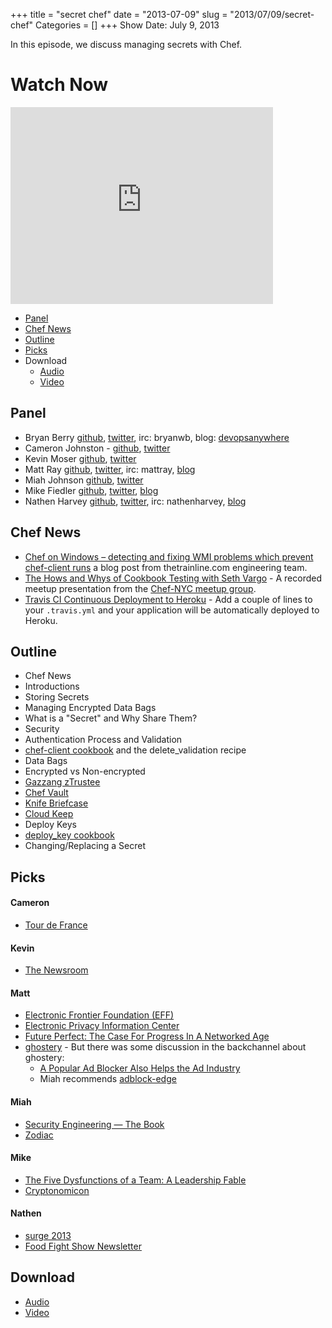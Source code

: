 +++
title = "secret chef"
date = "2013-07-09"
slug = "2013/07/09/secret-chef"
Categories = []
+++
Show Date:  July 9, 2013

In this episode, we discuss managing secrets with Chef.

# Watch Now

<iframe width="420" height="315" src="http://www.youtube.com/embed/HL59_dot9zw" frameborder="0" allowfullscreen></iframe>

* [Panel](http://foodfightshow.org/2013/07/secret-chef.html#panel)
* [Chef News](http://foodfightshow.org/2013/07/secret-chef.html#news)
* [Outline](http://foodfightshow.org/2013/07/secret-chef.html#outline)
* [Picks](http://foodfightshow.org/2013/07/secret-chef.html#picks)
* Download
  * [Audio](http://traffic.libsyn.com/foodfight/FoodFightShow-57-SecretChef.mp3)
  * [Video](http://www.youtube.com/watch?v=HL59_dot9zw)

Panel<a name="panel"></a>
------
* Bryan Berry [github](http://github.com/bryanwb), [twitter](http://twitter.com/bryanwb), irc: bryanwb, blog: [devopsanywhere](http://devopsanywhere.blogspot.com)
* Cameron Johnston - [github](https://github.com/cwjohnston), [twitter](https://twitter.com/cwjohnston)
* Kevin Moser  [github](https://github.com/moserke), [twitter](https://twitter.com/moserke)
* Matt Ray [github](http://github.com/mattray), [twitter](http://twitter.com/mattray), irc: mattray, [blog](http://www.leastresistance.net/)
* Miah Johnson [github](https://github.com/miah), [twitter](https://twitter.com/miah_)
* Mike Fiedler [github](http://github.com/miketheman), [twitter](http://twitter.com/mikefiedler), [blog](http://www.miketheman.net)
* Nathen Harvey [github](http://github.com/nathenharvey), [twitter](http://twitter.com/nathenharvey), irc: nathenharvey, [blog](http://nathenharvey.com)

<!-- more -->

Chef News<a name="news"></a>
---------

* [Chef on Windows – detecting and fixing WMI problems which prevent chef-client runs](http://engineering.thetrainline.com/2013/07/09/chef-on-windows-detecting-and-fixing-wmi-problems/) a blog post from thetrainline.com engineering team.
* [The Hows and Whys of Cookbook Testing with Seth Vargo](https://www.youtube.com/watch?v=qJgMb7hmqLQ) - A recorded meetup presentation from the [Chef-NYC meetup group](http://www.meetup.com/Chef-NYC/).
* [Travis CI Continuous Deployment to Heroku](http://about.travis-ci.org/blog/2013-07-09-introducing-continuous-deployment-to-heroku/) - Add a couple of lines to your `.travis.yml` and your application will be automatically deployed to Heroku.

Outline<a name="outline"></a>
-------

* Chef News
* Introductions
* Storing Secrets
* Managing Encrypted Data Bags
* What is a "Secret" and Why Share Them?
* Security
* Authentication Process and Validation
 * [chef-client cookbook](http://ckbk.it/chef-client) and the delete_validation recipe
* Data Bags
 * Encrypted vs Non-encrypted
 * [Gazzang zTrustee](http://www.gazzang.com/products/ztrustee)
* [Chef Vault](https://github.com/Nordstrom/chef-vault)
* [Knife Briefcase](https://github.com/3ofcoins/knife-briefcase)
* [Cloud Keep](http://www.openstack.org/summit/portland-2013/session-videos/presentation/cloud-keep-openstack-key-management-as-a-service)
* Deploy Keys
 * [deploy_key cookbook](https://github.com/cassianoleal/cookbook-deploy_key)
* Changing/Replacing a Secret

Picks
-----
#### Cameron

* [Tour de France](http://www.letour.fr/le-tour/2013/us/)

#### Kevin

* [The Newsroom](http://www.hbo.com/the-newsroom/index.html)

#### Matt

* [Electronic Frontier Foundation (EFF)](https://www.eff.org/)
* [Electronic Privacy Information Center](http://epic.org/)
* [Future Perfect: The Case For Progress In A Networked Age](http://www.amazon.com/Future-Perfect-Case-Progress-Networked/dp/1594488207)
* [ghostery](http://www.ghostery.com/) - But there was some discussion in the backchannel about ghostery:
  * [A Popular Ad Blocker Also Helps the Ad Industry](http://www.technologyreview.com/news/516156/a-popular-ad-blocker-also-helps-the-ad-industry/)
  * Miah recommends [adblock-edge](https://addons.mozilla.org/en-us/firefox/addon/adblock-edge/)

#### Miah

* [Security Engineering — The Book](http://www.cl.cam.ac.uk/~rja14/book.html)
* [Zodiac](http://www.amazon.com/Zodiac-Neal-Stephenson/dp/0802143156/)

#### Mike

* [The Five Dysfunctions of a Team: A Leadership Fable](http://amzn.com/0787960756/)
* [Cryptonomicon](http://www.amazon.com/Cryptonomicon-Neal-Stephenson/dp/0060512806)

#### Nathen

* [surge 2013](http://surge.omniti.com/2013/)
* [Food Fight Show Newsletter](http://us6.campaign-archive2.com/home/?u=7d43a288e882a145b7e99c650&id=ad8186466d)

Download
--------

* [Audio](http://traffic.libsyn.com/foodfight/FoodFightShow-57-SecretChef.mp3)
* [Video](http://www.youtube.com/watch?v=HL59_dot9zw)

